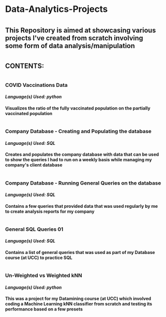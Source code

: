 # Data-Analytics-Projects
#
## This Repository is aimed at showcasing various projects I've created from scratch involving some form of data analysis/manipulation
#
## CONTENTS: 
#
### **COVID Vaccinations Data**
#### *Language(s) Used: python*
#### Visualizes the ratio of the fully vaccinated population on the partially vaccinated population  
#
### **Company Database - Creating and Populating the database** 
#### *Language(s) Used: SQL*
#### Creates and populates the company database with data that can be used to show the queries I had to run on a weekly basis while managing my company's client database
#
### **Company Database - Running General Queries on the database** 
#### *Language(s) Used: SQL*
#### Contains a few queries that provided data that was used regularly by me to create analysis reports for my company
#
### **General SQL Queries 01**
#### *Language(s) Used: SQL*
#### Contains a list of general queries that was used as part of my Database course (at UCC) to practice SQL
#
### **Un-Weighted vs Weighted kNN** 
#### *Language(s) Used: python* 
#### This was a project for my Datamining course (at UCC) which involved coding a Machine Learning kNN classifier from scratch and testing its performance based on a few presets

